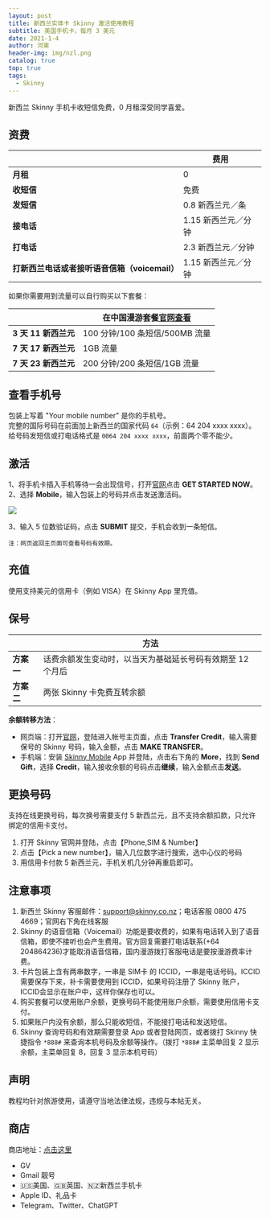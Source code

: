 ```yaml
---
layout: post
title: 新西兰实体卡 Skinny 激活使用教程
subtitle: 美国手机卡，每月 3 美元
date: 2021-1-4
author: 河東
header-img: img/nzl.png
catalog: true
top: true
tags:
  - Skinny
---
```


新西兰 Skinny 手机卡收短信免费，0 月租深受同学喜爱。

## 资费

|  | 费用 |  
|---|---|
| **月租** | 0 |
| **收短信** | 免费 |
| **发短信** | 0.8 新西兰元／条 |
|  **接电话**| 1.15 新西兰元／分钟 |
| **打电话** | 2.3 新西兰元／分钟 |
| **打新西兰电话或者接听语音信箱（voicemail）** | 1.15 新西兰元／分钟 |

如果你需要用到流量可以自行购买以下套餐：

|  | 在中国漫游套餐[官网查看](https://www.skinny.co.nz/pricing/overseas-roaming/) |  
|---|---|
| **3 天 11 新西兰元** | 100 分钟/100 条短信/500MB 流量 |
| **7 天 17 新西兰元** | 1GB 流量 |
|**7 天 23 新西兰元**|200 分钟/200 条短信/1GB 流量|


## 查看手机号

包装上写着 "Your mobile number" 是你的手机号。\
完整的国际号码在前面加上新西兰的国家代码 `64`（示例：64 204 xxxx xxxx）。\
给号码发短信或打电话格式是 `0064 204 xxxx xxxx`，前面两个零不能少。

## 激活

1、将手机卡插入手机等待一会出现信号，打开[官网](https://www.skinny.co.nz/register/)点击 **GET STARTED NOW**。\
2、选择 **Mobile**，输入包装上的号码并点击发送激活码。

![](https://i.imgur.com/s2LtEQ7.png)
  
3、输入 5 位数验证码，点击 **SUBMIT** 提交，手机会收到一条短信。

`注：网页返回主页面可查看号码有效期。`


## 充值

使用支持美元的信用卡（例如 VISA）在 Skinny App 里充值。

## 保号

|  | 方法 |  
|---|---|
| **方案一** |话费余额发生变动时，以当天为基础延长号码有效期至 12 个月后 |
| **方案二** |两张 Skinny 卡免费互转余额 |

**余额转移方法**：  

* 网页端：打开[官网](https://www.skinny.co.nz)，登陆进入帐号主页面，点击 **Transfer Credit**，输入需要保号的 Skinny 号码，输入金额，点击 **MAKE TRANSFER**。  
* 手机端：安装 [Skinny Mobile](https://apps.apple.com/cn/app/skinny-mobile/id926099138) App 并登陆，点击右下角的 **More**，找到 **Send Gift**，选择 **Credit**，输入接收余额的号码点击**继续**，输入金额点击**发送**。 


## 更换号码
支持在线更换号码，每次换号需要支付 5 新西兰元，且不支持余额扣款，只允许绑定的信用卡支付。
1. 打开 Skinny 官网并登陆，点击【Phone,SIM & Number】
2. 点击【Pick a new number】，输入几位数字进行搜索，选中心仪的号码
3. 用信用卡付款 5 新西兰元，手机关机几分钟再重启即可。

## 注意事项
1. 新西兰 Skinny 客服邮件：support@skinny.co.nz；电话客服 0800 475 4669；官网右下角在线客服
2. Skinny 的语音信箱（Voicemail）功能是要收费的，如果有电话转入到了语音信箱，即使不接听也会产生费用。官方回复需要打电话联系(+64 204864236)才能取消语音信箱，国内漫游拨打客服电话是要按漫游费率计费。
3. 卡片包装上含有两串数字，一串是 SIM卡 的 ICCID，一串是电话号码。ICCID 需要保存下来，补卡需要使用到 ICCID，如果号码注册了 Skinny 账户，ICCID会显示在账户中，这样你保存也可以。
4. 购买套餐可以使用账户余额，更换号码不能使用账户余额，需要使用信用卡支付。
5. 如果账户内没有余额，那么只能收短信，不能接打电话和发送短信。
6. Skinny 查询号码和有效期需要登录 App 或者登陆网页，或者拨打 Skinny 快捷指令 `*888#` 来查询本机号码及余额等操作。（拨打 `*888#` 主菜单回复 2 显示余额，主菜单回复 8，回复 3 显示本机号码）

## 声明

教程均针对旅游使用，请遵守当地法律法规，违规与本帖无关。

## 商店

商店地址：[点击这里](https://ssnhd.github.io/2023/03/19/store/)
- GV
- Gmail 靓号
- 🇺🇸美国、🇬🇧英国、🇳🇿新西兰手机卡
- Apple ID、礼品卡
- Telegram、Twitter、ChatGPT
